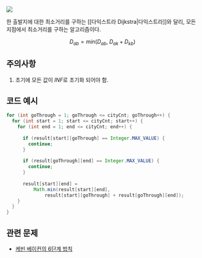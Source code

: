 ![](https://upload.wikimedia.org/wikipedia/commons/thumb/2/2e/Floyd-Warshall_example.svg/1200px-Floyd-Warshall_example.svg.png)


한 출발지에 대한 최소거리를 구하는 [[다익스트라 Dijkstra|다익스트라]]와 달리,
모든 지점에서 최소거리를 구하는 알고리즘이다.

$$
D_{ab} = min (D_{ab}, \; D_{ak} + D_{kb})
$$
## 주의사항
1. 초기에 모든 값이 *INF*로 초기화 되어야 함.

## 코드 예시

```java
for (int goThrough = 1; goThrough <= cityCnt; goThrough++) {  
  for (int start = 1; start <= cityCnt; start++) {  
    for (int end = 1; end <= cityCnt; end++) {  
  
      if (result[start][goThrough] == Integer.MAX_VALUE) {  
        continue;  
      }  
  
      if (result[goThrough][end] == Integer.MAX_VALUE) {  
        continue;  
      }  
  
      result[start][end] =  
          Math.min(result[start][end],  
              result[start][goThrough] + result[goThrough][end]);  
    }  
  }  
}
```


## 관련 문제
- [케빈 베이컨의 6단계 법칙](https://www.acmicpc.net/problem/1389)